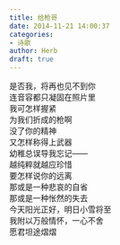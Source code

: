 ```yaml
---  
title: 给枪哥  
date: 2014-11-21 14:00:37  
categories:  
- 诗歌  
author: Herb  
draft: true
---    
```

是否我，将再也见不到你    
连音容都只凝固在照片里    
我可怎样握紧    
为我们折成的枪啊    
没了你的精神    
又怎样称得上武器    
幼稚总误导我忘记——    
越纯粹就越应珍惜    
要怎样说你的远离    
那或是一种悲哀的自省    
那或是一种怅然的失去    
今天阳光正好，明日小雪将至    
我附以万般情怀，一心不舍    
愿君坦途熠熠